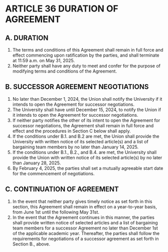 # ARTICLE 36 DURATION OF AGREEMENT 

## A. DURATION

1. The terms and conditions of this Agreement shall remain in full force and effect commencing upon ratification by the parties, and shall terminate at 11:59 a.m. on May 31, 2025.
2. Neither party shall have any duty to meet and confer for the purpose of modifying terms and conditions of the Agreement.

## B. SUCCESSOR AGREEMENT NEGOTIATIONS

1. No later than December 1, 2024, the Union shall notify the University if it intends to open the Agreement for successor negotiations.
2. The University shall have until December 15, 2024, to notify the Union if it intends to open the Agreement for successor negotiations.
3. If neither party notifies the other of its intent to open the Agreement for successor negotiations, the Agreement shall remain in full force and effect and the procedures in Section C below shall apply.
4. If the conditions under B.1. and B.2 are met, the Union shall provide the University with written notice of its selected article(s) and a list of bargaining team members by no later than January 14, 2025.
5. If the conditions under B.1., B.2., and B.4. are met, the University shall provide the Union with written notice of its selected article(s) by no later than January 28, 2025.
6. By February 4, 2025, the parties shall set a mutually agreeable start date for the commencement of negotiations.

## C. CONTINUATION OF AGREEMENT

1. In the event that neither party gives timely notice as set forth in this section, this Agreement shall remain in effect on a year-to-year basis, from June 1st until the following May 31st.
2. In the event that the Agreement continues in this manner, the parties shall provide written notice of selected articles and a list of bargaining team members for a successor Agreement no later than December 1st of the applicable academic year. Thereafter, the parties shall follow the requirements for negotiations of a successor agreement as set forth in Section B., above.
